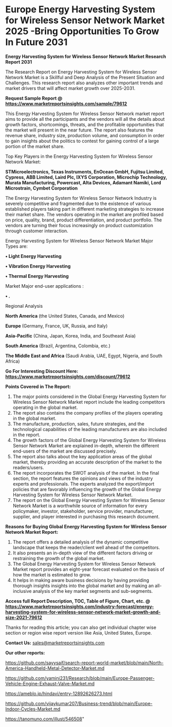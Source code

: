 # Europe Energy Harvesting System for Wireless Sensor Network Market 2025 -Bring Opportunities To Grow In Future 2031

<strong>Energy Harvesting System for Wireless Sensor Network Market Research Report 2031</strong>

The Research Report on Energy Harvesting System for Wireless Sensor Network Market is a Skillful and Deep Analysis of the Present Situation and Challenges. This research report also analyzes other important trends and market drivers that will affect market growth over 2025-2031.

<strong>Request Sample Report @ <a href=https://www.marketreportsinsights.com/sample/79612>https://www.marketreportsinsights.com/sample/79612</a></strong>

This Energy Harvesting System for Wireless Sensor Network market report aims to provide all the participants and the vendors will all the details about growth factors, shortcomings, threats, and the profitable opportunities that the market will present in the near future. The report also features the revenue share, industry size, production volume, and consumption in order to gain insights about the politics to contest for gaining control of a large portion of the market share.

Top Key Players in the Energy Harvesting System for Wireless Sensor Network Market:

<strong>STMicroelectronics, Texas Instruments, EnOcean GmbH, Fujitsu Limited, Cypress, ABB Limited, Laird Plc, IXYS Corporation, Microchip Technology, Murata Manufacturing, Powercast, Alta Devices, Adamant Namiki, Lord Microstrain, Cymbet Corporation</strong>

The Energy Harvesting System for Wireless Sensor Network Industry is severely competitive and fragmented due to the existence of various established players taking part in different marketing strategies to increase their market share. The vendors operating in the market are profiled based on price, quality, brand, product differentiation, and product portfolio. The vendors are turning their focus increasingly on product customization through customer interaction.

Energy Harvesting System for Wireless Sensor Network Market Major Types are:

<strong>• Light Energy Harvesting

• Vibration Energy Harvesting

• Thermal Energy Harvesting</strong>

Market Major end-user applications :

<strong>• .</strong>

Regional Analysis

</u><strong><b>North America</b></strong> (the United States, Canada, and Mexico)

<strong><b>Europe </b></strong>(Germany, France, UK, Russia, and Italy)

<strong><b>Asia-Pacific</b></strong> (China, Japan, Korea, India, and Southeast Asia)

<strong><b>South America</b></strong> (Brazil, Argentina, Colombia, etc.)

<strong><b>The Middle East and Africa</b></strong> (Saudi Arabia, UAE, Egypt, Nigeria, and South Africa)

<strong>Go For Interesting Discount Here: <a href=https://www.marketreportsinsights.com/discount/79612>https://www.marketreportsinsights.com/discount/79612</a></strong>

<strong>Points Covered in The Report:</strong>
<ol>
  <li>The major points considered in the Global Energy Harvesting System for Wireless Sensor Network Market report include the leading competitors operating in the global market.</li>
  <li>The report also contains the company profiles of the players operating in the global market.</li>
  <li>The manufacture, production, sales, future strategies, and the technological capabilities of the leading manufacturers are also included in the report.</li>
  <li>The growth factors of the Global Energy Harvesting System for Wireless Sensor Network Market are explained in-depth, wherein the different end-users of the market are discussed precisely.</li>
  <li>The report also talks about the key application areas of the global market, thereby providing an accurate description of the market to the readers/users.</li>
  <li>The report incorporates the SWOT analysis of the market. In the final section, the report features the opinions and views of the industry experts and professionals. The experts analyzed the export/import policies that are favorably influencing the growth of the Global Energy Harvesting System for Wireless Sensor Network Market.</li>
  <li>The report on the Global Energy Harvesting System for Wireless Sensor Network Market is a worthwhile source of information for every policymaker, investor, stakeholder, service provider, manufacturer, supplier, and player interested in purchasing this research document.</li>
</ol>
<strong>Reasons for Buying Global Energy Harvesting System for Wireless Sensor Network Market Report:</strong>

<ol>
  <li>The report offers a detailed analysis of the dynamic competitive landscape that keeps the reader/client well ahead of the competitors.</li>
  <li>It also presents an in-depth view of the different factors driving or restraining the growth of the global market.</li>
  <li>The Global Energy Harvesting System for Wireless Sensor Network Market report provides an eight-year forecast evaluated on the basis of how the market is estimated to grow.</li>
  <li>It helps in making aware business decisions by having providing thorough insights insights into the global market and by making an all-inclusive analysis of the key market segments and sub-segments.</li>
</ol>
<strong>Access full Report Description, TOC, Table of Figure, Chart, etc. @ <a href=https://www.marketreportsinsights.com/industry-forecast/energy-harvesting-system-for-wireless-sensor-network-market-growth-and-size-2021-79612>https://www.marketreportsinsights.com/industry-forecast/energy-harvesting-system-for-wireless-sensor-network-market-growth-and-size-2021-79612</a></strong>


Thanks for reading this article; you can also get individual chapter wise section or region wise report version like Asia, United States, Europe.

<strong>Contact Us:</strong>
sales@marketreportsinsights.com

<strong>Our other reports:</strong>

<a href=https://github.com/sayysaif/search-report-world-market/blob/main/North-America-Handheld-Metal-Detector-Market.md>https://github.com/sayysaif/search-report-world-market/blob/main/North-America-Handheld-Metal-Detector-Market.md</a>

<a href=https://github.com/yamini231/Research/blob/main/Europe-Passenger-Vehicle-Engine-Exhaust-Valve-Market.md>https://github.com/yamini231/Research/blob/main/Europe-Passenger-Vehicle-Engine-Exhaust-Valve-Market.md</a>

<a href=https://ameblo.jp/hindavi/entry-12892626273.html>https://ameblo.jp/hindavi/entry-12892626273.html</a>

<a href=https://github.com/vijaykumar207/Business-trend/blob/main/Europe-Indoor-Cycles-Market.md>https://github.com/vijaykumar207/Business-trend/blob/main/Europe-Indoor-Cycles-Market.md</a>

<a href=https://tanomuno.com/illust/546508>https://tanomuno.com/illust/546508</a>"
